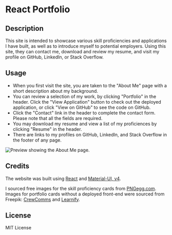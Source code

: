# React Portfolio

## Description

This site is intended to showcase various skill proficiencies and applications I have built, as well as to introduce myself to potential employers. Using this site, they can contact me, download and review my resume, and visit my profile on GitHub, LinkedIn, or Stack Overflow.

## Usage



- When you first visit the site, you are taken to the "About Me" page with a short description about my background.
- You can review a selection of my work, by clicking "Portfolio" in the header. Click the "View Application" button to check out the deployed application, or click "View on GitHub" to see the code on GitHub.
- Click the "Contact" link in the header to complete the contact form. Please note that all the fields are required.
- You may download my resume and view a list of my proficiences by clicking "Resume" in the header.
- There are links to my profiles on GitHub, LinkedIn, and Stack Overflow in the footer of any page.

![Preview showing the About Me page.](./src/assets/images/portfolio_screenshot.jpg)

## Credits

The website was built using [React](https://react.dev/) and [Material-UI, v4](https://v4.mui.com/).

I sourced free images for the skill proficiency cards from [PNGegg.com](https://www.pngegg.com/en/png-ypeuy).
Images for portfolio cards without a deployed front-end were sourced from Freepik: [CrewComms](https://www.freepik.com/free-vector/social-media-network_6976388.htm#query=social%20network&position=8&from_view=keyword&track=ais) and [Learnify](https://www.freepik.com/free-vector/flat-construction-template_1584487.htm#query=under%20construction&position=4&from_view=keyword&track=ais).

## License

MIT License
